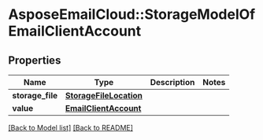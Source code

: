 # AsposeEmailCloud::StorageModelOfEmailClientAccount

## Properties
Name | Type | Description | Notes
---- | ---- | ----------- | -----
**storage_file** |[**StorageFileLocation**](StorageFileLocation.md) |  | 
**value** |[**EmailClientAccount**](EmailClientAccount.md) |  | 


[[Back to Model list]](Models.md) [[Back to README]](README.md)
